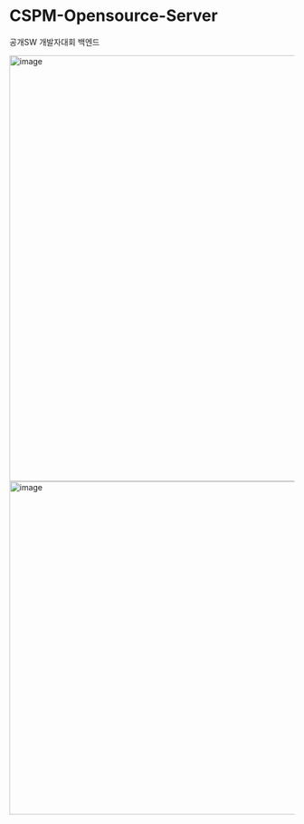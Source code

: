 # CSPM-Opensource-Server
공개SW 개발자대회 백엔드

<img width="752" alt="image" src="https://github.com/user-attachments/assets/7a4fe338-234d-42da-810a-8f2cc3958d0b" />
<img width="588" alt="image" src="https://github.com/user-attachments/assets/41960e1e-be55-443b-bdc1-5309228ea67d" />
